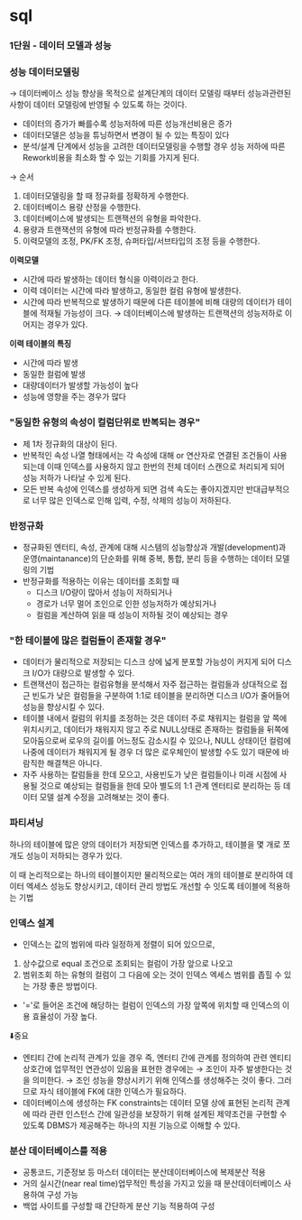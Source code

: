 # sql

### 1단원 - 데이터 모델과 성능



### 성능 데이터모델링

→ 데이터베이스 성능 향상을 목적으로 설계단계의 데이터 모델링 때부터 성능과관련된 사항이 데이터 모델링에 반영될 수 있도록 하는 것이다.

- 데이터의 증가가 빠를수록 성능저하에 따른 성능개선비용은 증가
- 데이터모델은 성능을 튜닝하면서 변경이 될 수 있는 특징이 있다
- 분석/설계 단계에서 성능을 고려한 데이터모델링을 수행할 경우 성능 저하에 따른 Rework비용을 최소화 할 수 있는 기회를 가지게 된다.

→ 순서

1. 데이터모델링을 할 때 정규화를 정확하게 수행한다.
2. 데이터베이스 용량 산정을 수행한다.
3. 데이터베이스에 발생되는 트랜잭션의 유형을 파악한다.
4. 용량과 트랜잭션의 유형에 따라 반정규화를 수행한다.
5. 이력모델의 조정, PK/FK 조정, 슈퍼타입/서브타입의 조정 등을 수행한다.

**이력모델**

- 시간에 따라 발생하는 데이터 형식을 이력이라고 한다.
- 이력 데이터는 시간에 따라 발생하고, 동일한 컬럼 유형에 발생한다.
- 시간에 따라 반복적으로 발생하기 때문에 다른 테이블에 비해 대량의 데이터가 테이블에 적재될 가능성이 크다.  → 데이터베이스에 발생하는 트랜잭션의 성능저하로 이어지는 경우가 있다.

**이력 테이블의 특징**

- 시간에 따라 발생
- 동일한 컬럼에 발생
- 대량데이터가 발생할 가능성이 높다
- 성능에 영향을 주는 경우가 많다

### "동일한 유형의 속성이 컬럼단위로 반복되는 경우"

- 제 1차 정규화의 대상이 된다.
- 반복적인 속성 나열 형태에서는 각 속성에 대해 or 연산자로 연결된 조건들이 사용되는데 이때 인덱스를 사용하지 않고 한번의 전체 데이터 스캔으로 처리되게 되어 성능 저하가 나타날 수 있게 된다.
- 모든 반복 속성에 인덱스를 생성하게 되면 검색 속도는 좋아지겠지만 반대급부적으로 너무 많은 인덱스로 인해 입력, 수정, 삭제의 성능이 저하된다.

### 반정규화

- 정규화된 엔터티, 속성, 관계에 대해 시스템의 성능향상과 개발(development)과 운영(maintanance)의 단순화를 위해 중복, 통합, 분리 등을 수행하는 데이터 모델링의 기법
- 반정규화를 적용하는 이유는 데이터를 조회할 때
    - 디스크 I/O량이 많아서 성능이 저하되거나
    - 경로가 너무 멀어 조인으로 인한 성능저하가 예상되거나
    - 컬럼을 계산하여 읽을 때 성능이 저하될 것이 예상되는 경우
    

### "한 테이블에 많은 컬럼들이 존재할 경우"

- 데이터가 물리적으로 저장되는 디스크 상에 넓게 분포할 가능성이 커지게 되어 디스크 I/O가 대량으로 발생할 수 있다.
- 트랜잭션이 접근하는 컬럼유형을 분석해서 자주 접근하는 컬럼들과 상대적으로 접근 빈도가 낮은 컬럼들을 구분하여 1:1로 테이블을 분리하면 디스크 I/O가 줄어들어 성능을 향상시킬 수 있다.
- 테이블 내에서 컬럼의 위치를 조정하는 것은 데이터 주로 채워지는 컬럼을 앞 쪽에 위치시키고, 데이터가 채워지지 않고 주로 NULL상태로 존재하는 컬럼들을 뒤쪽에 모아둠으로써 로우의 길이를 어느정도 감소시킬 수 있으나, NULL 상태이던 컬럼에 나중에 데이터가 채워지게 될 경우 더 많은 로우체인이 발생할 수도 있기 때문에 바람직한 해결책은 아니다.
- 자주 사용하는 칼럼들을 한데 모으고, 사용빈도가 낮은 컬럼들이나 미래 시점에 사용될 것으로 예상되는 컬럼들을 한데 모아 별도의 1:1 관계 엔터티로 분리하는 등 데이터 모델 설계 수정을 고려해보는 것이 좋다.

### 파티셔닝

하나의 테이블에 많은 양의 데이터가 저장되면 인덱스를 추가하고, 테이블을 몇 개로 쪼개도 성능이 저하되는 경우가 있다.

이 때 논리적으로는 하나의 테이블이지만 물리적으로는 여러 개의 테이블로 분리하여 데이터 엑세스 성능도 향상시키고, 데이터 관리 방법도 개선할 수 잇도록 테이블에 적용하는 기법

### 인덱스 설계

- 인덱스는 값의 범위에 따라 일정하게 정렬이 되어 있으므로,
1. 상수값으로 equal 조건으로 조회되는 컬럼이 가장 앞으로 나오고
2. 범위조회 하는 유형의 컬럼이 그 다음에 오는 것이 인덱스 엑세스 범위를 좁힐 수 있는 가장 좋은 방법이다. 
- '='로 들어온 조건에 해당하는 컬럼이 인덱스의 가장 앞쪽에 위치할 때 인덱스의 이용 효율성이 가장 높다.

⬇️중요

- 엔티티 간에 논리적 관계가 있을 경우 즉, 엔터티 간에 관계를 정의하여 관련 엔티티 상호간에 업무적인 연관성이 있음을 표현한 경우에는 → 조인이 자주 발생한다는 것을 의미한다. → 조인 성능을 향상시키기 위해 인덱스를 생성해주는 것이 좋다. 그러므로 자식 테이블에 FK에 대한 인덱스가 필요하다.
- 데이터베이스에 생성하는 FK constraints는 데이터 모델 상에 표현된 논리적 관계에 따라 관련 인스턴스 간에 일관성을 보장하기 위해 설계된 제약조건을 구현할 수 있도록 DBMS가 제공해주는 하나의 지원 기능으로 이해할 수 있다.

### 분산 데이터베이스를 적용

- 공통코드, 기준정보 등 마스터 데이터는 분산데이터베이스에 복제분산 적용
- 거의 실시간(near real time)업무적인 특성을 가지고 있을 때 분산데이터베이스 사용하여 구성 가능
- 백업 사이트를 구성할 때 간단하게 분산 기능 적용하여 구성
